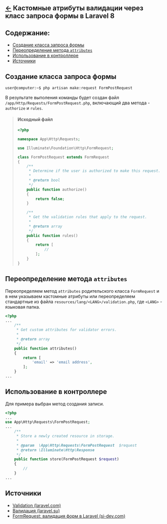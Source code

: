 [&larr;](readme.md "Laravel") Кастомные атрибуты валидации через класс запроса формы в Laravel 8
------------------------------------------------------------------------------------------------

## <a name="content"></a> Содержание:

- [Создание класса запроса формы](#create-a-form-request-class)
- [Переопределение метода `attributes`](#overriding-the-attributes-method)
- [Использование в контроллере](#use-in-a-controller)
- [Источники](#sources)

## <a name="create-a-form-request-class"></a> Создание класса запроса формы

```markdown
user@computer:~$ php artisan make:request FormPostRequest
```

В результате выполения команды будет создан файл `/app/Http/Requests/FormPostRequest.php`, включающий два метода - `authorize` и `rules`.

> #### Исходный файл
> 
> ```php
> <?php
> 
> namespace App\Http\Requests;
> 
> use Illuminate\Foundation\Http\FormRequest;
> 
> class FormPostRequest extends FormRequest
> {
>     /**
>      * Determine if the user is authorized to make this request.
>      *
>      * @return bool
>      */
>     public function authorize()
>     {
>         return false;
>     }
> 
>     /**
>      * Get the validation rules that apply to the request.
>      *
>      * @return array
>      */
>     public function rules()
>     {
>         return [
>             //
>         ];
>     }
> }
> 
> ```

## <a name="overriding-the-attributes-method"></a> Переопределение метода `attributes`

Переопределяем метод `attributes` родительского класса `FormRequest` и в нем указываем кастомные атрибуты или переопределяем стандартные из файла `resources/lang/<LANG>/validation.php`, где `<LANG>` - языковая папка.

```php
<?php
...
    /**
     * Get custom attributes for validator errors.
     *
     * @return array
     */
    public function attributes()
    {
        return [
            'email' => 'email address',
        ];
    }
...
```

## <a name="use-in-a-controller"></a> Использование в контроллере

Для примера выбран метод создания записи.

```php
<?php
...
use App\Http\Requests\FormPostRequest;
...
    /**
     * Store a newly created resource in storage.
     *
     * @param  \App\Http\Requests\FormPostRequest  $request
     * @return \Illuminate\Http\Response
     */
    public function store(FormPostRequest $request)
    {
        //
    }
...
```

## <a name="sources"></a> Источники

- [Validation (laravel.com)](https://laravel.com/docs/8.x/validation)
- [Валидация (laravel.su)](https://laravel.su/docs/8.x/validation)
- [FormRequest: валидация форм в Laravel (si-dev.com)](https://si-dev.com/ru/blog/validation-with-formrequest)